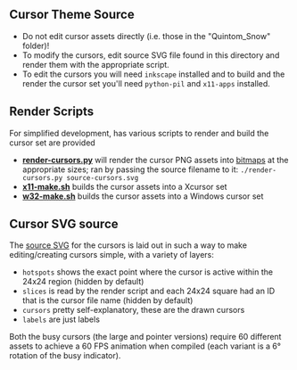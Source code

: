 ## Cursor Theme Source

- Do not edit cursor assets directly (i.e. those in the "Quintom_Snow" folder)! 
- To modify the cursors, edit source SVG file found in this directory and render them with the appropriate script.
- To edit the cursors you will need `inkscape` installed and to build and the render the cursor set you'll need `python-pil` and `x11-apps` installed.

## Render Scripts

For simplified development, has various scripts to render and build the cursor set are provided

 - [**render-cursors.py**](./render-cursors.py) will render the cursor PNG assets into [bitmaps](./bitmaps) at the appropriate sizes; ran by passing the source filename to it: `./render-cursors.py source-cursors.svg`
 - [**x11-make.sh**](./x11-make.sh) builds the cursor assets into a Xcursor set
 - [**w32-make.sh**](./w32-make.sh) builds the cursor assets into a Windows cursor set

## Cursor SVG source

The [source SVG](./source-cursors.svg) for the cursors is laid out in such a way to make editing/creating cursors simple, with a variety of layers:

 - `hotspots` shows the exact point where the cursor is active within the 24x24 region (hidden by default)
 - `slices` is read by the render script and each 24x24 square had an ID that is the cursor file name (hidden by default)
 - `cursors` pretty self-explanatory, these are the drawn cursors
 - `labels` are just labels

Both the busy cursors (the large and pointer versions) require 60 different assets to achieve a 60 FPS animation when compiled (each variant is a 6&deg; rotation of the busy indicator).
